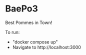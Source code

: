 # BaePo3
 Best Pommes in Town!

 To run: 
 - "docker compose up"
 - Navigate to http://localhost:3000